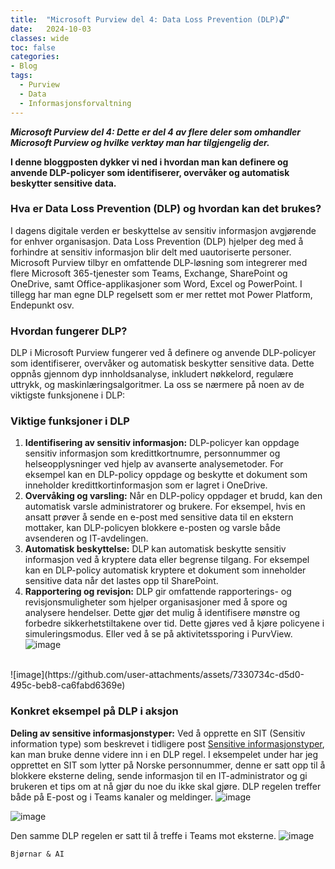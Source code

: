 ```yaml
---
title:  "Microsoft Purview del 4: Data Loss Prevention (DLP)🔓"
date:   2024-10-03
classes: wide
toc: false
categories: 
- Blog
tags:
  - Purview
  - Data
  - Informasjonsforvaltning
---
```


***Microsoft Purview del 4: Dette er del 4 av flere deler som omhandler Microsoft Purview og hvilke verktøy man har tilgjengelig der.***

**I denne bloggposten dykker vi ned i hvordan man kan definere og anvende DLP-policyer som identifiserer, overvåker og automatisk beskytter sensitive data.**

### Hva er Data Loss Prevention (DLP) og hvordan kan det brukes?
I dagens digitale verden er beskyttelse av sensitiv informasjon avgjørende for enhver organisasjon. Data Loss Prevention (DLP) hjelper deg med å forhindre at sensitiv informasjon blir delt med uautoriserte personer. Microsoft Purview tilbyr en omfattende DLP-løsning som integrerer med flere Microsoft 365-tjenester som Teams, Exchange, SharePoint og OneDrive, samt Office-applikasjoner som Word, Excel og PowerPoint. I tillegg har man egne DLP regelsett som er mer rettet mot Power Platform, Endepunkt osv. 

### Hvordan fungerer DLP?
DLP i Microsoft Purview fungerer ved å definere og anvende DLP-policyer som identifiserer, overvåker og automatisk beskytter sensitive data. Dette oppnås gjennom dyp innholdsanalyse, inkludert nøkkelord, regulære uttrykk, og maskinlæringsalgoritmer. La oss se nærmere på noen av de viktigste funksjonene i DLP:

### Viktige funksjoner i DLP
1. **Identifisering av sensitiv informasjon:** DLP-policyer kan oppdage sensitiv informasjon som kredittkortnumre, personnummer og helseopplysninger ved hjelp av avanserte analysemetoder. For eksempel kan en DLP-policy oppdage og beskytte et dokument som inneholder kredittkortinformasjon som er lagret i OneDrive.
2. **Overvåking og varsling:** Når en DLP-policy oppdager et brudd, kan den automatisk varsle administratorer og brukere. For eksempel, hvis en ansatt prøver å sende en e-post med sensitive data til en ekstern mottaker, kan DLP-policyen blokkere e-posten og varsle både avsenderen og IT-avdelingen.
3. **Automatisk beskyttelse:** DLP kan automatisk beskytte sensitiv informasjon ved å kryptere data eller begrense tilgang. For eksempel kan en DLP-policy automatisk kryptere et dokument som inneholder sensitive data når det lastes opp til SharePoint.
4. **Rapportering og revisjon:** DLP gir omfattende rapporterings- og revisjonsmuligheter som hjelper organisasjoner med å spore og analysere hendelser. Dette gjør det mulig å identifisere mønstre og forbedre sikkerhetstiltakene over tid. Dette gjøres ved å kjøre policyene i simuleringsmodus. Eller ved å se på aktivitetssporing i PurvView.
![image](https://github.com/user-attachments/assets/625a0e08-fe63-4a7b-bbb8-551c0b5284b4)
<br/>
![image](https://github.com/user-attachments/assets/7330734c-d5d0-495c-beb8-ca6fabd6369e)


   
### Konkret eksempel på DLP i aksjon
**Deling av sensitive informasjonstyper:** Ved å opprette en SIT (Sensitiv information type) som beskrevet i tidligere post [Sensitive informasjonstyper](https://aassveen.com/blog/MicrosoftPurview-Del3/), kan man bruke denne videre inn i en DLP regel. I eksempelet under har jeg opprettet en SIT som lytter på Norske personnummer, denne er satt opp til å blokkere eksterne deling, sende informasjon til en IT-administrator og gi brukeren et tips om at nå gjør du noe du ikke skal gjøre. DLP regelen treffer både på E-post og i Teams kanaler og meldinger.
![image](https://github.com/user-attachments/assets/53408c0f-ab6d-4008-aba7-c8e1a42e9749)


![image](https://github.com/user-attachments/assets/76cad449-9bc9-45b0-856f-76ab2ea514cf)

Den samme DLP regelen er satt til å treffe i Teams mot eksterne. 
![image](https://github.com/user-attachments/assets/a8ad8b16-1634-431f-89f7-5a24965de2a5)



`Bjørnar & AI`
